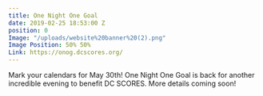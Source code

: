 ```yaml
---
title: One Night One Goal
date: 2019-02-25 18:53:00 Z
position: 0
Image: "/uploads/website%20banner%20(2).png"
Image Position: 50% 50%
Link: https://onog.dcscores.org/
---
```


Mark your calendars for May 30th! One Night One Goal is back for another incredible evening to benefit DC SCORES. More details coming soon!